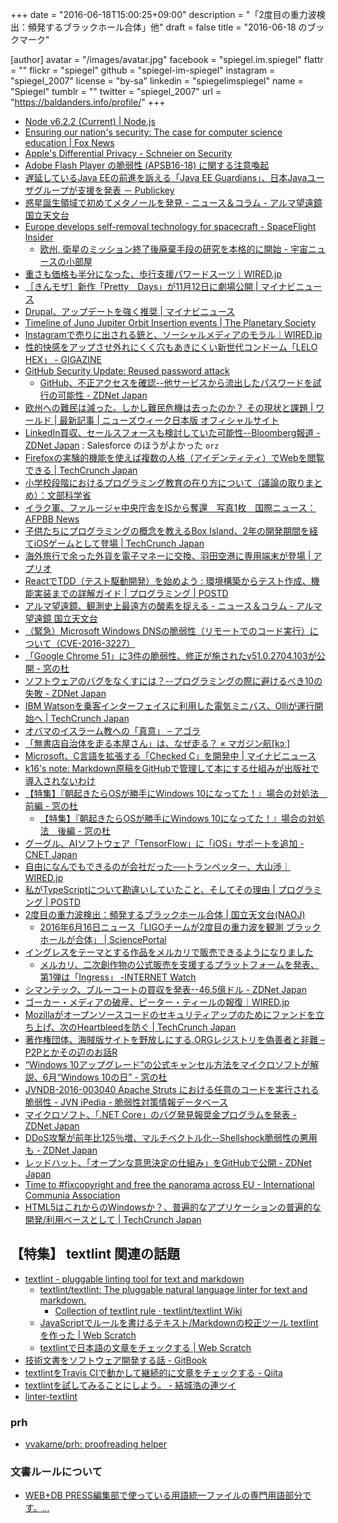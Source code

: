 +++
date = "2016-06-18T15:00:25+09:00"
description = "「2度目の重力波検出：頻発するブラックホール合体」他"
draft = false
title = "2016-06-18 のブックマーク"

[author]
  avatar = "/images/avatar.jpg"
  facebook = "spiegel.im.spiegel"
  flattr = ""
  flickr = "spiegel"
  github = "spiegel-im-spiegel"
  instagram = "spiegel_2007"
  license = "by-sa"
  linkedin = "spiegelimspiegel"
  name = "Spiegel"
  tumblr = ""
  twitter = "spiegel_2007"
  url = "https://baldanders.info/profile/"
+++

- [Node v6.2.2 (Current) | Node.js](https://nodejs.org/en/blog/release/v6.2.2/)
- [Ensuring our nation's security: The case for computer science education | Fox News](http://www.foxnews.com/opinion/2016/06/16/ensuring-our-nations-security-case-for-computer-science-education.html)
- [Apple's Differential Privacy - Schneier on Security](https://www.schneier.com/blog/archives/2016/06/apples_differen.html)
- [Adobe Flash Player の脆弱性 (APSB16-18) に関する注意喚起](https://www.jpcert.or.jp/at/2016/at160026.html)
- [遅延しているJava EEの前進を訴える「Java EE Guardians」、日本Javaユーザグループが支援を発表 － Publickey](http://www.publickey1.jp/blog/16/java_eejava_ee_guardinasjava.html)
- [惑星誕生領域で初めてメタノールを発見 - ニュース＆コラム - アルマ望遠鏡 国立天文台](http://alma.mtk.nao.ac.jp/j/news/info/2016/0615post_659.html)
- [Europe develops self-removal technology for spacecraft - SpaceFlight Insider](http://www.spaceflightinsider.com/missions/earth-science/europe-develops-self-removal-technology-spacecraft/)
    - [欧州, 衛星のミッション終了後廃棄手段の研究を本格的に開始 - 宇宙ニュースの小部屋](http://d.hatena.ne.jp/t-naka/20160617/p8)
- [重さも価格も半分になった、歩行支援パワードスーツ｜WIRED.jp](http://wired.jp/2016/06/18/robotic-exoskeleton-suitx/)
- [［きんモザ］新作「Pretty　Days」が11月12日に劇場公開 | マイナビニュース](http://news.mynavi.jp/news/2016/06/18/080/)
- [Drupal、アップデートを強く推奨 | マイナビニュース](http://news.mynavi.jp/news/2016/06/18/078/)
- [Timeline of Juno Jupiter Orbit Insertion events | The Planetary Society](http://www.planetary.org/blogs/emily-lakdawalla/2016/06161235-timeline-of-juno-jupiter-orbit-insertion.html)
- [Instagramで売りに出される銃と、ソーシャルメディアのモラル｜WIRED.jp](http://wired.jp/2016/06/17/instagram-gunsforsale/)
- [性的快感をアップさせ外れにくく穴もあきにくい新世代コンドーム「LELO HEX」 - GIGAZINE](http://gigazine.net/news/20160617-lelo-hex-condom/)
- [GitHub Security Update: Reused password attack](https://github.com/blog/2190-github-security-update-reused-password-attack)
    - [GitHub、不正アクセスを確認--他サービスから流出したパスワードを試行の可能性 - ZDNet Japan](http://japan.zdnet.com/article/35084420/)
- [欧州への難民は減った。しかし難民危機は去ったのか？ その現状と課題 | ワールド | 最新記事 | ニューズウィーク日本版 オフィシャルサイト](http://www.newsweekjapan.jp/stories/world/2016/06/post-5319.php)
- [LinkedIn買収、セールスフォースも検討していた可能性--Bloomberg報道 - ZDNet Japan](http://japan.zdnet.com/article/35084434/) : Salesforce のほうがよかった `orz`
- [Firefoxの実験的機能を使えば複数の人格（アイデンティティ）でWebを閲覧できる | TechCrunch Japan](http://jp.techcrunch.com/2016/06/17/20160616experimental-firefox-feature-lets-you-use-multiple-identities-while-surfing-the-web/)
- [小学校段階におけるプログラミング教育の在り方について（議論の取りまとめ）：文部科学省](http://www.mext.go.jp/b_menu/shingi/chousa/shotou/122/attach/1372525.htm)
- [イラク軍、ファルージャ中央庁舎をISから奪還　写真1枚　国際ニュース：AFPBB News](http://www.afpbb.com/articles/-/3090844)
- [子供たちにプログラミングの概念を教えるBox Island、2年の開発期間を経てiOSゲームとして登場 | TechCrunch Japan](http://jp.techcrunch.com/2016/06/17/20160616box-island/)
- [海外旅行で余った外貨を電子マネーに交換、羽田空港に専用端末が登場 | アプリオ](http://appllio.com/20160617-8293-pocket-change)
- [ReactでTDD（テスト駆動開発）を始めよう : 環境構築からテスト作成、機能実装までの詳解ガイド | プログラミング | POSTD](http://postd.cc/getting-started-with-tdd-in-react/)
- [アルマ望遠鏡、観測史上最遠方の酸素を捉える - ニュース＆コラム - アルマ望遠鏡 国立天文台](http://alma.mtk.nao.ac.jp/j/news/pressrelease/201606177957.html)
- [（緊急）Microsoft Windows DNSの脆弱性（リモートでのコード実行）について（CVE-2016-3227）](https://jprs.jp/tech/security/2016-06-17-msdns-vuln-remotecodeexec.html)
- [「Google Chrome 51」に3件の脆弱性、修正が施されたv51.0.2704.103が公開 - 窓の杜](http://forest.watch.impress.co.jp/docs/news/1005785.html)
- [ソフトウェアのバグをなくすには？--プログラミングの際に避けるべき10の失敗 - ZDNet Japan](http://japan.zdnet.com/article/35083529/)
- [IBM Watsonを乗客インターフェイスに利用した電気ミニバス、Olliが運行開始へ | TechCrunch Japan](http://jp.techcrunch.com/2016/06/17/20160616ibms-watson-makes-a-move-into-self-driving-cars-with-olli-a-minibus-from-local-motors/)
- [オバマのイスラーム教への「真意」 – アゴラ](http://agora-web.jp/archives/2019792.html)
- [「無書店自治体を走る本屋さん」は、なぜ走る？ « マガジン航[kɔː]](http://magazine-k.jp/2016/06/16/moving-bookstore-in-hokkaido/)
- [Microsoft、C言語を拡張する「Checked C」を開発中 | マイナビニュース](http://news.mynavi.jp/news/2016/06/16/218/)
- [k16's note: Markdown原稿をGitHubで管理して本にする仕組みが出版社で導入されないわけ](http://note.golden-lucky.net/2016/06/markdowngithub.html)
- [【特集】『朝起きたらOSが勝手にWindows 10になってた！』場合の対処法　前編 - 窓の杜](http://forest.watch.impress.co.jp/docs/special/1004285.html)
    - [【特集】『朝起きたらOSが勝手にWindows 10になってた！』場合の対処法　後編 - 窓の杜](http://forest.watch.impress.co.jp/docs/special/1004476.html)
- [グーグル、AIソフトウェア「TensorFlow」に「iOS」サポートを追加 - CNET Japan](http://japan.cnet.com/news/service/35083908/)
- [自由になんでもできるのが会社だった──トランペッター、大山渉｜WIRED.jp](http://wired.jp/2016/06/16/vol23_wataru_ohyama/)
- [私がTypeScriptについて勘違いしていたこと、そしてその理由 | プログラミング | POSTD](http://postd.cc/i-was-wrong-about-typescript-here-is-why/)
- [2度目の重力波検出：頻発するブラックホール合体 | 国立天文台(NAOJ)](http://www.nao.ac.jp/news/topics/2016/20160616-gw.html)
    - [2016年6月16日ニュース「LIGOチームが2度目の重力波を観測 ブラックホールが合体」 | SciencePortal](http://scienceportal.jst.go.jp/news/newsflash_review/newsflash/2016/06/20160616_02.html)
- [イングレスをテーマとする作品をメルカリで販売できるようになりました](https://www.nianticlabs.com/blog-ja/mercari2016/)
    - [メルカリ、二次創作物の公式販売を支援するプラットフォームを発表、第1弾は「Ingress」 -INTERNET Watch](http://internet.watch.impress.co.jp/docs/news/1004913.html)
- [シマンテック、ブルーコートの買収を発表--46.5億ドル - ZDNet Japan](http://japan.zdnet.com/article/35084163/)
- [ゴーカー・メディアの破産、ピーター・ティールの報復｜WIRED.jp](http://wired.jp/2016/06/11/gawker-files-bankruptcy-thiels/)
- [Mozillaがオープンソースコードのセキュリティアップのためにファンドを立ち上げ、次のHeartbleedを防ぐ | TechCrunch Japan](http://jp.techcrunch.com/2016/06/10/20160609mozilla-launches-new-fund-to-help-prevent-the-next-heartbleed/)
- [著作権団体、海賊版サイトを野放しにする.ORGレジストリを偽善者と非難 – P2Pとかその辺のお話R](http://p2ptk.org/copyright/449)
- [“Windows 10アップグレード”の公式キャンセル方法をマイクロソフトが解説、6月“Windows 10の日” - 窓の杜](http://forest.watch.impress.co.jp/docs/news/1004723.html)
- [JVNDB-2016-003040 Apache Struts における任意のコードを実行される脆弱性 - JVN iPedia - 脆弱性対策情報データベース](http://jvndb.jvn.jp/ja/contents/2016/JVNDB-2016-003040.html)
- [マイクロソフト、「.NET Core」のバグ発見報奨金プログラムを発表 - ZDNet Japan](http://japan.zdnet.com/article/35084009/)
- [DDoS攻撃が前年比125％増、マルチベクトル化--Shellshock脆弱性の悪用も - ZDNet Japan](http://japan.zdnet.com/article/35084017/)
- [レッドハット、「オープンな意思決定の仕組み」をGitHubで公開 - ZDNet Japan](http://japan.zdnet.com/article/35084005/)
- [Time to #fixcopyright and free the panorama across EU - International Communia Association](http://www.communia-association.org/2016/06/07/freedom-panorama-bcs-copyright/)
- [HTML5はこれからのWindowsか？、普遍的なアプリケーションの普遍的な開発/利用ベースとして | TechCrunch Japan](http://jp.techcrunch.com/2016/06/09/20160608is-html5-the-new-windows/)

## 【特集】 textlint 関連の話題

- [textlint - pluggable linting tool for text and markdown](https://textlint.github.io/)
    - [textlint/textlint: The pluggable natural language linter for text and markdown.](https://github.com/textlint/textlint)
        - [Collection of textlint rule · textlint/textlint Wiki](https://github.com/textlint/textlint/wiki/Collection-of-textlint-rule)
    - [JavaScriptでルールを書けるテキスト/Markdownの校正ツール textlint を作った | Web Scratch](http://efcl.info/2014/12/30/textlint/)
    - [textlintで日本語の文章をチェックする | Web Scratch](http://efcl.info/2015/09/10/introduce-textlint/)
- [技術文書をソフトウェア開発する話 - GitBook](https://www.gitbook.com/book/azu/nodefest-technical-writing/)
- [textlintをTravis CIで動かして継続的に文章をチェックする - Qiita](http://qiita.com/azu/items/e36501d25593d008f6ac)
- [textlintを試してみることにしよう。 - 結城浩の連ツイ](http://rentwi.textfile.org/?743702479393587200s)
- [linter-textlint](https://atom.io/packages/linter-textlint)

### prh

- [vvakame/prh: proofreading helper](https://github.com/vvakame/prh)

### 文書ルールについて

- [WEB+DB PRESS編集部で使っている用語統一ファイルの専門用語部分です。...](https://gist.github.com/inao/f55e8232e150aee918b9)
